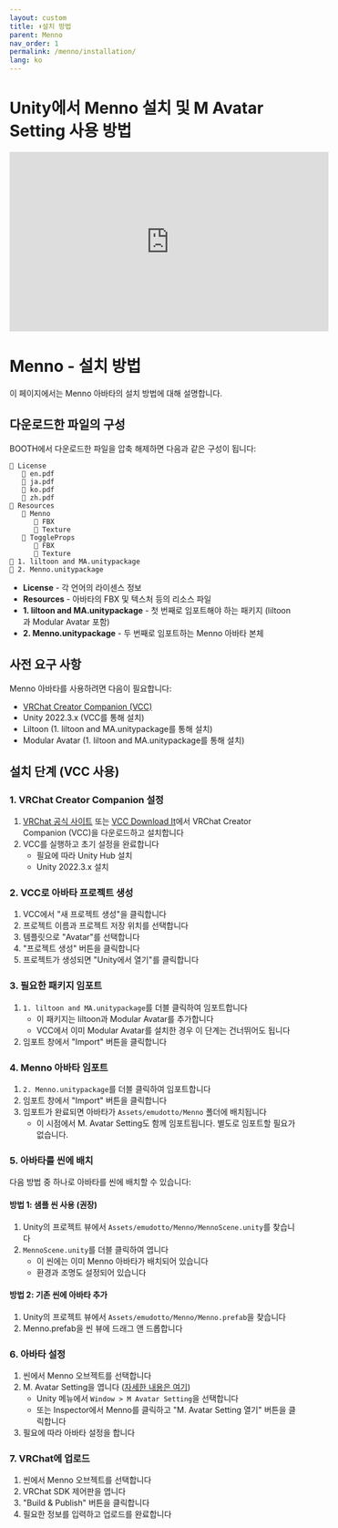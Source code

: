 ```yaml
---
layout: custom
title: ⬇️설치 방법
parent: Menno
nav_order: 1
permalink: /menno/installation/
lang: ko
---
```


# Unity에서 Menno 설치 및 M Avatar Setting 사용 방법

<iframe width="560" height="315" src="https://www.youtube.com/embed/imeaf9TB4ME?si=0a-RL1EgCnXRjdrQ" title="YouTube video player" frameborder="0" allow="accelerometer; autoplay; clipboard-write; encrypted-media; gyroscope; picture-in-picture; web-share" referrerpolicy="strict-origin-when-cross-origin" allowfullscreen></iframe>

# Menno - 설치 방법

이 페이지에서는 Menno 아바타의 설치 방법에 대해 설명합니다.

## 다운로드한 파일의 구성

BOOTH에서 다운로드한 파일을 압축 해제하면 다음과 같은 구성이 됩니다:

```
📁 License
   📄 en.pdf
   📄 ja.pdf
   📄 ko.pdf
   📄 zh.pdf
📁 Resources
   📁 Menno
      📁 FBX
      📁 Texture
   📁 ToggleProps
      📁 FBX
      📁 Texture
📄 1. liltoon and MA.unitypackage
📄 2. Menno.unitypackage
```

* **License** - 각 언어의 라이센스 정보
* **Resources** - 아바타의 FBX 및 텍스처 등의 리소스 파일
* **1. liltoon and MA.unitypackage** - 첫 번째로 임포트해야 하는 패키지 (liltoon과 Modular Avatar 포함)
* **2. Menno.unitypackage** - 두 번째로 임포트하는 Menno 아바타 본체

## 사전 요구 사항

Menno 아바타를 사용하려면 다음이 필요합니다:

* [VRChat Creator Companion (VCC)](https://vcc.docs.vrchat.com/#download-it)
* Unity 2022.3.x (VCC를 통해 설치)
* Liltoon (1. liltoon and MA.unitypackage를 통해 설치)
* Modular Avatar (1. liltoon and MA.unitypackage를 통해 설치)

## 설치 단계 (VCC 사용)

### 1. VRChat Creator Companion 설정

1. [VRChat 공식 사이트](https://vrchat.com/home/download) 또는 [VCC Download It](https://vcc.docs.vrchat.com/#download-it)에서 VRChat Creator Companion (VCC)을 다운로드하고 설치합니다
2. VCC를 실행하고 초기 설정을 완료합니다
   - 필요에 따라 Unity Hub 설치
   - Unity 2022.3.x 설치

### 2. VCC로 아바타 프로젝트 생성

1. VCC에서 "새 프로젝트 생성"을 클릭합니다
2. 프로젝트 이름과 프로젝트 저장 위치를 선택합니다
3. 템플릿으로 "Avatar"를 선택합니다
4. "프로젝트 생성" 버튼을 클릭합니다
5. 프로젝트가 생성되면 "Unity에서 열기"를 클릭합니다

### 3. 필요한 패키지 임포트

1. `1. liltoon and MA.unitypackage`를 더블 클릭하여 임포트합니다
   - 이 패키지는 liltoon과 Modular Avatar를 추가합니다
   - VCC에서 이미 Modular Avatar를 설치한 경우 이 단계는 건너뛰어도 됩니다
2. 임포트 창에서 "Import" 버튼을 클릭합니다

### 4. Menno 아바타 임포트

1. `2. Menno.unitypackage`를 더블 클릭하여 임포트합니다
2. 임포트 창에서 "Import" 버튼을 클릭합니다
3. 임포트가 완료되면 아바타가 `Assets/emudotto/Menno` 폴더에 배치됩니다
   - 이 시점에서 M. Avatar Setting도 함께 임포트됩니다. 별도로 임포트할 필요가 없습니다.

### 5. 아바타를 씬에 배치

다음 방법 중 하나로 아바타를 씬에 배치할 수 있습니다:

#### 방법 1: 샘플 씬 사용 (권장)
1. Unity의 프로젝트 뷰에서 `Assets/emudotto/Menno/MennoScene.unity`를 찾습니다
2. `MennoScene.unity`를 더블 클릭하여 엽니다
   - 이 씬에는 이미 Menno 아바타가 배치되어 있습니다
   - 환경과 조명도 설정되어 있습니다

#### 방법 2: 기존 씬에 아바타 추가
1. Unity의 프로젝트 뷰에서 `Assets/emudotto/Menno/Menno.prefab`을 찾습니다
2. Menno.prefab을 씬 뷰에 드래그 앤 드롭합니다

### 6. 아바타 설정

1. 씬에서 Menno 오브젝트를 선택합니다
2. M. Avatar Setting을 엽니다 ([자세한 내용은 여기](/avatar-setting/))
   - Unity 메뉴에서 `Window > M Avatar Setting`을 선택합니다
   - 또는 Inspector에서 Menno를 클릭하고 "M. Avatar Setting 열기" 버튼을 클릭합니다
3. 필요에 따라 아바타 설정을 합니다

### 7. VRChat에 업로드

1. 씬에서 Menno 오브젝트를 선택합니다
2. VRChat SDK 제어판을 엽니다
3. "Build & Publish" 버튼을 클릭합니다
4. 필요한 정보를 입력하고 업로드를 완료합니다 